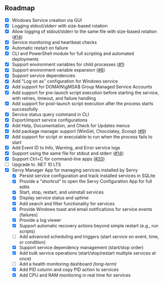 ## Roadmap

* [x] Windows Service creation via GUI
* [x] Logging stdout/stderr with size-based rotation
* [x] Allow logging of stdout/stderr to the same file with size-based rotation ([#14](https://github.com/aelassas/servy/issues/14))
* [x] Service monitoring and heartbeat checks
* [x] Automatic restart on failure
* [x] CLI and PowerShell module for full scripting and automated deployments
* [x] Support environment variables for child processes ([#1](https://github.com/aelassas/servy/issues/1))
* [x] Support environment variable expansion ([#6](https://github.com/aelassas/servy/issues/6))
* [x] Support service dependencies
* [x] Add "Log on as" configuration for Windows service
* [x] Add support for DOMAIN\gMSA$ Group Managed Service Accounts
* [x] Add support for pre-launch script execution before starting the service, with retries, timeout, and failure handling
* [x] Add support for post-launch script execution after the process starts successfully
* [x] Service status query command in CLI
* [x] Export/import service configurations
* [x] Add Help, Documentation, and Check for Updates menus
* [x] Add package manager support (WinGet, Chocolatey, Scoop) ([#9](https://github.com/aelassas/servy/issues/9))
* [x] Add support for script or executable to run when the process fails to start
* [x] Add Event ID to Info, Warning, and Error service logs
* [x] Support using the same file for stdout and stderr ([#14](https://github.com/aelassas/servy/issues/14))
* [x] Support Ctrl+C for command-line apps ([#20](https://github.com/aelassas/servy/issues/20))
* [ ] Upgrade to .NET 10 LTS
* [x] Servy Manager App for managing services installed by Servy
  * [x] Persist service configuration and track installed services in SQLite
  * [x] Provide a "shortcut" to open the Servy Configuration App for full edits
  * [x] Start, stop, restart, and uninstall services
  * [x] Display service status and uptime
  * [x] Add search and filter functionality for services
  * [x] Provide Windows toast and email notifications for service events (failures)
  * [x] Provide a log viewer
  * [x] Support automatic recovery actions beyond simple restart (e.g., run scripts)
  * [ ] Add advanced scheduling and triggers (start service on event, time, or condition)
  * [x] Support service dependency management (start/stop order)
  * [x] Add bulk service operations (start/stop/restart multiple services at once)
  * [ ] Add a health monitoring dashboard *(long-term)*
  * [x] Add PID column and copy PID action to services
  * [x] Add CPU and RAM monitoring in real time for services

<!--     
* [ ] Add `Security/Permissions` tab to view service ACLs and account privileges
* [ ] Add `Certificates` tab to manage service-specific certificates
  * [ ] ~~Enable remote management of Servy services on other machines~~ *(not planned – too dangerous)*
-->  
